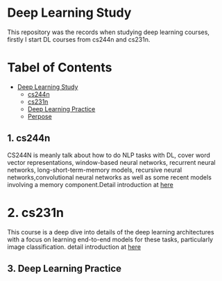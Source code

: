 # Deep Learning Study
This repository was the records when studying deep learning courses, firstly I start DL courses from cs244n and cs231n.

Tabel of Contents
=================
* [Deep Learning Study](#deep-learning-study)
    * [cs244n](#cs244n)
    * [cs231n](#cs231n)
    * [Deep Learning Practice](#deep-learning-practice)
    * [Perpose](#perpose)



## 1. cs244n
CS244N is meanly talk about how to do NLP tasks with DL,  cover word vector representations, window-based neural networks, recurrent neural networks, long-short-term-memory models,
recursive neural networks,convolutional neural networks as well as some recent models involving a memory component.Detail introduction at [here](http://web.stanford.edu/class/cs224n/)
 
# 2. cs231n
This course is a deep dive into details of the deep learning architectures with a focus on learning end-to-end models for these tasks, particularly image classification.
detail introduction at [here](http://cs231n.stanford.edu/)
 
## 3. Deep Learning Practice

